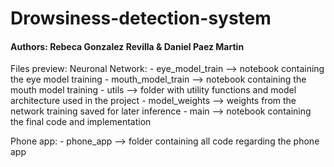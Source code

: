 # Drowsiness-detection-system
#### Authors: Rebeca Gonzalez Revilla & Daniel Paez Martin

Files preview:
  Neuronal Network:
    - eye_model_train --> notebook containing the eye model training
    - mouth_model_train --> notebook containing the mouth model training
    - utils --> folder with utility functions and model architecture used in the project
    - model_weights --> weights from the network training saved for later inference
    - main --> notebook containing the final code and implementation

  Phone app:
    - phone_app --> folder containing all code regarding the phone app

